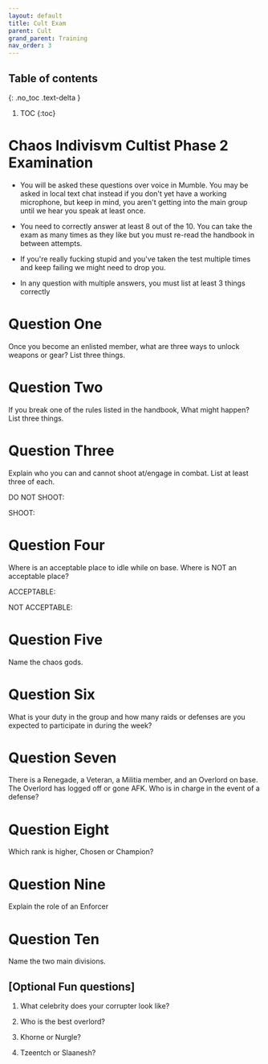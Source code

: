 ```yaml
---
layout: default
title: Cult Exam
parent: Cult
grand_parent: Training
nav_order: 3
---
```



## Table of contents
{: .no_toc .text-delta }

1. TOC
{:toc}

# Chaos Indivisvm Cultist Phase 2 Examination

+ You will be asked these questions over voice in Mumble. You may be asked in local text chat instead if you don't yet have a working microphone, but keep in mind, you aren't getting into the main group until we hear you speak at least once.

+ You need to correctly answer at least 8 out of the 10. You can take the exam as many times as they like but you must re-read the handbook in between attempts.

+ If you're really fucking stupid and you've taken the test multiple times and keep failing we might need to drop you.

+ In any question with multiple answers, you must list at least 3 things correctly


# Question One
Once you become an enlisted member, what are three ways to unlock weapons or gear? List three things.



# Question Two
If you break one of the rules listed in the handbook, What might happen? List three things.



# Question Three
Explain who you can and cannot shoot at/engage in combat. List at least three of each.

DO NOT SHOOT:

SHOOT:



# Question Four
Where is an acceptable place to idle while on base. Where is NOT an acceptable place?

ACCEPTABLE:

NOT ACCEPTABLE:



# Question Five
Name the chaos gods.



# Question Six
What is your duty in the group and how many raids or defenses are you expected to participate in during the week?




# Question Seven
There is a Renegade, a Veteran, a Militia member, and an Overlord on base. The Overlord has logged off or gone AFK. Who is in charge in the event of a defense?



# Question Eight
Which rank is higher, Chosen or Champion?



# Question Nine
Explain the role of an Enforcer



# Question Ten
Name the two main divisions.



## [Optional Fun questions]

1. What celebrity does your corrupter look like?

2. Who is the best overlord?

3. Khorne or Nurgle?

4. Tzeentch or Slaanesh?

